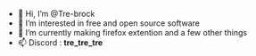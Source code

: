 - 👋 Hi, I’m @Tre-brock
- 👀 I’m interested in free and open source software
- 🌱 I’m currently making firefox extention and a few other things
- 📫 Discord : __tre_tre_tre__


